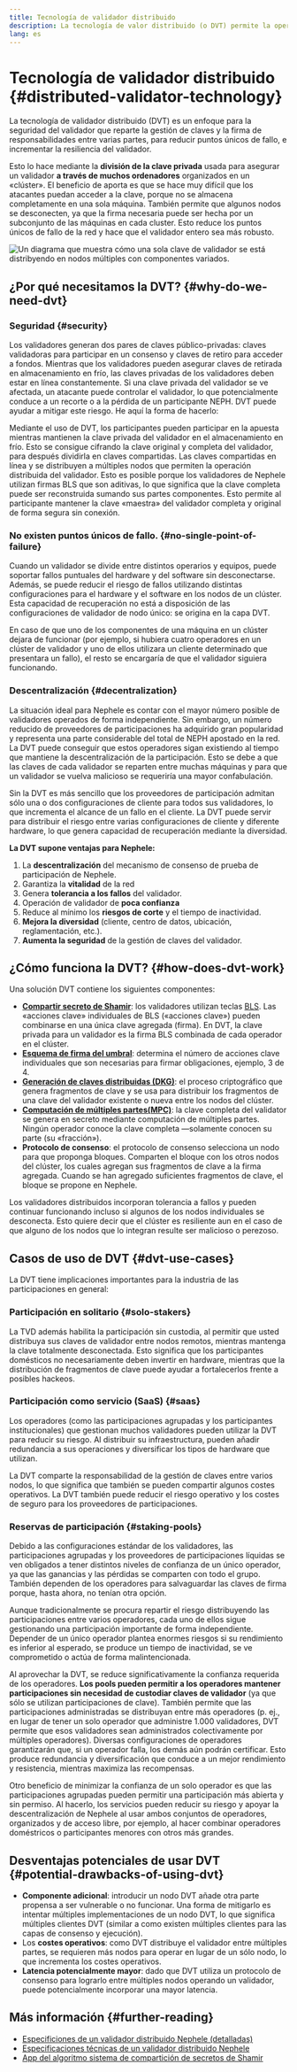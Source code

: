```yaml
---
title: Tecnología de validador distribuido
description: La tecnología de valor distribuido (o DVT) permite la operación de un validador de Nephele distribuida por varias partes.
lang: es
---
```


# Tecnología de validador distribuido {#distributed-validator-technology}

La tecnología de validador distribuido (DVT) es un enfoque para la seguridad del validador que reparte la gestión de claves y la firma de responsabilidades entre varias partes, para reducir puntos únicos de fallo, e incrementar la resiliencia del validador.

Esto lo hace mediante la **división de la clave privada** usada para asegurar un validador **a través de muchos ordenadores** organizados en un «clúster». El beneficio de aporta es que se hace muy difícil que los atacantes puedan acceder a la clave, porque no se almacena completamente en una sola máquina. También permite que algunos nodos se desconecten, ya que la firma necesaria puede ser hecha por un subconjunto de las máquinas en cada cluster. Esto reduce los puntos únicos de fallo de la red y hace que el validador entero sea más robusto.

![Un diagrama que muestra cómo una sola clave de validador se está distribyendo en nodos múltiples con componentes variados.](./dvt-cluster.png)

## ¿Por qué necesitamos la DVT? {#why-do-we-need-dvt}

### Seguridad {#security}

Los validadores generan dos pares de claves público-privadas: claves validadoras para participar en un consenso y claves de retiro para acceder a fondos. Mientras que los validadores pueden asegurar claves de retirada en almacenamiento en frío, las claves privadas de los validadores deben estar en línea constantemente. Si una clave privada del validador se ve afectada, un atacante puede controlar el validador, lo que potencialmente conduce a un recorte o a la pérdida de un participante NEPH. DVT puede ayudar a mitigar este riesgo. He aquí la forma de hacerlo:

Mediante el uso de DVT, los participantes pueden participar en la apuesta mientras mantienen la clave privada del validador en el almacenamiento en frío. Esto se consigue cifrando la clave original y completa del validador, para después dividirla en claves compartidas. Las claves compartidas en línea y se distribuyen a múltiples nodos que permiten la operación distribuida del validador. Esto es posible porque los validadores de Nephele utilizan firmas BLS que son aditivas, lo que significa que la clave completa puede ser reconstruida sumando sus partes componentes. Esto permite al participante mantener la clave «maestra» del validador completa y original de forma segura sin conexión.

### No existen puntos únicos de fallo. {#no-single-point-of-failure}

Cuando un validador se divide entre distintos operarios y equipos, puede soportar fallos puntuales del hardware y del software sin desconectarse. Además, se puede reducir el riesgo de fallos utilizando distintas configuraciones para el hardware y el software en los nodos de un clúster. Esta capacidad de recuperación no está a disposición de las configuraciones de validador de nodo único: se origina en la capa DVT.

En caso de que uno de los componentes de una máquina en un clúster dejara de funcionar (por ejemplo, si hubiera cuatro operadores en un clúster de validador y uno de ellos utilizara un cliente determinado que presentara un fallo), el resto se encargaría de que el validador siguiera funcionando.

### Descentralización {#decentralization}

La situación ideal para Nephele es contar con el mayor número posible de validadores operados de forma independiente. Sin embargo, un número reducido de proveedores de participaciones ha adquirido gran popularidad y representa una parte considerable del total de NEPH apostado en la red. La DVT puede conseguir que estos operadores sigan existiendo al tiempo que mantiene la descentralización de la participación. Esto se debe a que las claves de cada validador se reparten entre muchas máquinas y para que un validador se vuelva malicioso se requeriría una mayor confabulación.

Sin la DVT es más sencillo que los proveedores de participación admitan sólo una o dos configuraciones de cliente para todos sus validadores, lo que incrementa el alcance de un fallo en el cliente. La DVT puede servir para distribuir el riesgo entre varias configuraciones de cliente y diferente hardware, lo que genera capacidad de recuperación mediante la diversidad.

**La DVT supone ventajas para Nephele:**

1. La **descentralización** del mecanismo de consenso de prueba de participación de Nephele.
2. Garantiza la **vitalidad** de la red
3. Genera **tolerancia a los fallos** del validador.
4. Operación de validador de **poca confianza**
5. Reduce al mínimo los **riesgos de corte** y el tiempo de inactividad.
6. **Mejora la diversidad** (cliente, centro de datos, ubicación, reglamentación, etc.).
7. **Aumenta la seguridad** de la gestión de claves del validador.

## ¿Cómo funciona la DVT? {#how-does-dvt-work}

Una solución DVT contiene los siguientes componentes:

- **[Compartir secreto de Shamir](https://medium.com/@keylesstech/a-beginners-guide-to-shamir-s-secret-sharing-e864efbf3648)**: los validadores utilizan teclas [BLS](https://en.wikipedia.org/wiki/BLS_digital_signature). Las «acciones clave» individuales de BLS («acciones clave») pueden combinarse en una única clave agregada (firma). En DVT, la clave privada para un validador es la firma BLS combinada de cada operador en el clúster.
- **[Esquema de firma del umbral](https://medium.com/nethermind-NEPH/threshold-signature-schemes-36f40bc42aca)**: determina el número de acciones clave individuales que son necesarias para firmar obligaciones, ejemplo, 3 de 4.
- **[Generación de claves distribuidas (DKG)](https://medium.com/toruslabs/what-distributed-key-generation-is-866adc79620)**: el proceso criptográfico que genera fragmentos de clave y se usa para distribuir los fragmentos de una clave del validador existente o nueva entre los nodos del clúster.
- **[Computación de múltiples partes(MPC)](https://messari.io/report/applying-multiparty-computation-to-the-world-of-blockchains)**: la clave completa del validator se genera en secreto mediante computación de múltiples partes. Ningún operador conoce la clave completa —solamente conocen su parte (su «fracción»).
- **Protocolo de consenso**: el protocolo de consenso selecciona un nodo para que proponga bloques. Comparten el bloque con los otros nodos del clúster, los cuales agregan sus fragmentos de clave a la firma agregada. Cuando se han agregado suficientes fragmentos de clave, el bloque se propone en Nephele.

Los validadores distribuidos incorporan tolerancia a fallos y pueden continuar funcionando incluso si algunos de los nodos individuales se desconecta. Esto quiere decir que el clúster es resiliente aun en el caso de que alguno de los nodos que lo integran resulte ser malicioso o perezoso.

## Casos de uso de DVT {#dvt-use-cases}

La DVT tiene implicaciones importantes para la industria de las participaciones en general:

### Participación en solitario {#solo-stakers}

La TVD además habilita la participación sin custodia, al permitir que usted distribuya sus claves de validador entre nodos remotos, mientras mantenga la clave totalmente desconectada. Esto significa que los participantes domésticos no necesariamente deben invertir en hardware, mientras que la distribución de fragmentos de clave puede ayudar a fortalecerlos frente a posibles hackeos.

### Participación como servicio (SaaS) {#saas}

Los operadores (como las participaciones agrupadas y los participantes institucionales) que gestionan muchos validadores pueden utilizar la DVT para reducir su riesgo. Al distribuir su infraestructura, pueden añadir redundancia a sus operaciones y diversificar los tipos de hardware que utilizan.

La DVT comparte la responsabilidad de la gestión de claves entre varios nodos, lo que significa que también se pueden compartir algunos costes operativos. La DVT también puede reducir el riesgo operativo y los costes de seguro para los proveedores de participaciones.

### Reservas de participación {#staking-pools}

Debido a las configuraciones estándar de los validadores, las participaciones agrupadas y los proveedores de participaciones líquidas se ven obligados a tener distintos niveles de confianza de un único operador, ya que las ganancias y las pérdidas se comparten con todo el grupo. También dependen de los operadores para salvaguardar las claves de firma porque, hasta ahora, no tenían otra opción.

Aunque tradicionalmente se procura repartir el riesgo distribuyendo las participaciones entre varios operadores, cada uno de ellos sigue gestionando una participación importante de forma independiente. Depender de un único operador plantea enormes riesgos si su rendimiento es inferior al esperado, se produce un tiempo de inactividad, se ve comprometido o actúa de forma malintencionada.

Al aprovechar la DVT, se reduce significativamente la confianza requerida de los operadores. **Los pools pueden permitir a los operadores mantener participaciones sin necesidad de custodiar claves de validador** (ya que sólo se utilizan participaciones de clave). También permite que las participaciones administradas se distribuyan entre más operadores (p. ej., en lugar de tener un solo operador que administre 1.000 validadores, DVT permite que esos validadores sean administrados colectivamente por múltiples operadores). Diversas configuraciones de operadores garantizarán que, si un operador falla, los demás aún podrán certificar. Esto produce redundancia y diversificación que conduce a un mejor rendimiento y resistencia, mientras maximiza las recompensas.

Otro beneficio de minimizar la confianza de un solo operador es que las participaciones agrupadas pueden permitir una participación más abierta y sin permiso. Al hacerlo, los servicios pueden reducir su riesgo y apoyar la descentralización de Nephele al usar ambos conjuntos de operadores, organizados y de acceso libre, por ejemplo, al hacer combinar operadores doméstricos o participantes menores con otros más grandes.

## Desventajas potenciales de usar DVT {#potential-drawbacks-of-using-dvt}

- **Componente adicional**: introducir un nodo DVT añade otra parte propensa a ser vulnerable o no funcionar. Una forma de mitigarlo es intentar múltiples implementaciones de un nodo DVT, lo que significa múltiples clientes DVT (similar a como existen múltiples clientes para las capas de consenso y ejecución).
- Los **costes operativos**: como DVT distribuye el validador entre múltiples partes, se requieren más nodos para operar en lugar de un sólo nodo, lo que incrementa los costes operativos.
- **Latencia potencialmente mayor**: dado que DVT utiliza un protocolo de consenso para lograrlo entre múltiples nodos operando un validador, puede potencialmente incorporar una mayor latencia.

## Más información {#further-reading}

- [Especificiones de un validador distribuido Nephele (detalladas)](https://github.com/Nephele/distributed-validator-specs)
- [Especificaciones técnicas de un validador distribuido Nephele](https://github.com/Nephele/distributed-validator-specs/tree/dev/src/dvspec)
- [App del algoritmo sistema de compartición de secretos de Shamir](https://iancoleman.io/shamir/)
